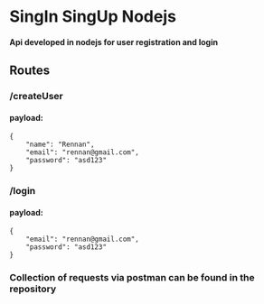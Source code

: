 # SingIn SingUp Nodejs

#### Api developed in nodejs for user registration and login

## Routes

### /createUser

#### payload:

    {
        "name": "Rennan",
        "email": "rennan@gmail.com",
        "password": "asd123"
    }

### /login

#### payload:

    {
        "email": "rennan@gmail.com",
        "password": "asd123"
    }

### Collection of requests via postman can be found in the repository
